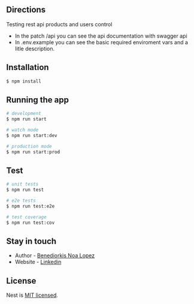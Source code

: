 
## Directions
Testing rest api products and users control
* In the patch /api you can see the api documentation with swagger api
* In .env.example you can see the basic required enviroment vars and a litle description.

## Installation

```bash
$ npm install
```

## Running the app

```bash
# development
$ npm run start

# watch mode
$ npm run start:dev

# production mode
$ npm run start:prod
```

## Test

```bash
# unit tests
$ npm run test

# e2e tests
$ npm run test:e2e

# test coverage
$ npm run test:cov
```


## Stay in touch

- Author - [Benediorkis Noa Lopez](https://www.linkedin.com/in/choninoa)
- Website - [Linkedin](https://www.linkedin.com/in/choninoa)


## License

Nest is [MIT licensed](LICENSE).

